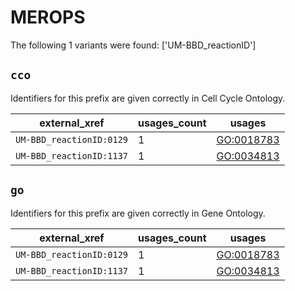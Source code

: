 # MEROPS

The following 1 variants were found: ['UM-BBD_reactionID']

## `cco`

Identifiers for this prefix are given correctly in Cell Cycle Ontology.

| external_xref            |   usages_count | usages                                          |
|--------------------------|----------------|-------------------------------------------------|
| `UM-BBD_reactionID:0129` |              1 | [GO:0018783](https://bioregistry.io/GO:0018783) |
| `UM-BBD_reactionID:1137` |              1 | [GO:0034813](https://bioregistry.io/GO:0034813) |

## `go`

Identifiers for this prefix are given correctly in Gene Ontology.

| external_xref            |   usages_count | usages                                          |
|--------------------------|----------------|-------------------------------------------------|
| `UM-BBD_reactionID:0129` |              1 | [GO:0018783](https://bioregistry.io/GO:0018783) |
| `UM-BBD_reactionID:1137` |              1 | [GO:0034813](https://bioregistry.io/GO:0034813) |

